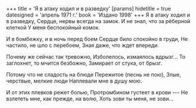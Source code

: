 +++
title = 'Я в атаку ходил и в разведку'
[params]
  hidetitle = true
  datesigned = 'апрель 1971 г.'
  book = 'Издано 1998'
+++
Я в атаку ходил и в разведку,
Сердце, нервы всегда на замок.
И не знал, что за рёберной клеткой
У меня беспокойный комок.

И в бомбежку, и в ночь перед боем
Сердце било спокойно в груди,<!-- Вариант автора: Сердце было спокойно в груди, -->
Не частило, не шло с перебоем,
Зная даже, что ждет впереди.<!-- Вариант автора: Твёрдо зная, что ждёт впереди. -->

Почему же сейчас так тревожно,
Изболелось, измаялось вдрызг...
То заглохнет, то мчится безбожно,
Замирает от стука, от брызг.

Потому что не сладость на блюде<!-- Вариант автора: Потому что, не сладость на блюдце -->
Пережитое (песнь не пою),
Злые, черствые, мелкие люди
Наплевали мне в душу мою.

И от этих плевков режет болью,
Протромбином густеет в крови ---
Не взлететь мне, как прежде, на волю,
Хоть зови ты меня, не зови...

<!-- апрель 1971 г. -->
<!-- Издано 1998 -->
<!-- Книжка 1 -->
